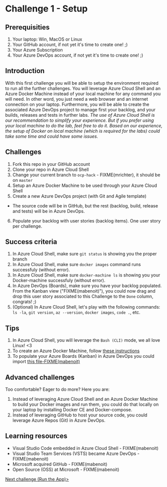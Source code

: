 # Challenge 1 - Setup

## Prerequisities

1. Your laptop: Win, MacOS or Linux
2. Your GitHub account, if not yet it's time to create one! ;)
3. Your Azure Subscription
4. Your Azure DevOps account, if not yet it's time to create one! ;)

## Introduction

With this first challenge you will be able to setup the environment required to run all the further challenges. You will leverage Azure Cloud Shell and an Azure Docker Machine instead of your local machine for any command you will need. In other word, you just need a web browser and an internet connection on your laptop. Furthermore, you will be able to create the associated Azure DevOps project to manage first your backlog, and your builds, releases and tests in further labs.
*The use of Azure Cloud Shell is our recommendation to simplify your experience. But if you prefer using your local machine to do the lab, feel free to do it. Based on our experience, the setup of Docker on local machine (which is required for the labs) could take some time and could have some issues.*

## Challenges

1. Fork this repo in your GitHub account
2. Clone your repo in Azure Cloud Shell
3. Change your current branch to `ocp-hack` - FIXME(mrichter), it should be on `master`
4. Setup an Azure Docker Machine to be used through your Azure Cloud Shell
5. Create a new Azure DevOps project (with Git and Agile template)
  - The source code will be in GitHub, but the rest (backlog, build, release and tests) will be in Azure DevOps.
6. Populate your backlog with user stories (backlog items). One user story per challenge.

## Success criteria

1. In Azure Cloud Shell, make sure `git status` is showing you the proper branch
2. In Azure Cloud Shell, make sure `docker images` command runs successfuly (without error).
3. In Azure Cloud Shell, make sure `docker-machine ls` is showing you your Docker-machine successfuly (without error).
4. In Azure DevOps (Boards), make sure you have your backlog populated. From the Kanban view ("FIXME(mabenoit)"), you could now drag and drop this user story associated to this Challenge to the `Done` column, congrats! ;)
5. (Optional) In Azure Cloud Shell, let's play with the following commands: `ls -la`, `git version`, `az --version`, `docker images`, `code .`, etc.

## Tips

1. In Azure Cloud Shell, you will leverage the `Bash (CLI)` mode, we all love Linux! <3
2. To create an Azure Docker Machine, follow [these instructions](https://gist.github.com/mathieu-benoit/87c9196dea3ca0c634b70f6cd0cc6149)
3. To populate your Azure Boards (Kanban) in Azure DevOps you could import [this file-FIXME(mabenoit)]()

## Advanced challenges

Too comfortable? Eager to do more? Here you are:

1. Instead of leveraging Azure Cloud Shell and an Azure Docker Machine to build your Docker images and run them, you could do that locally on your laptop by installing Docker CE and Docker-compose.
2. Instead of leveraging GitHub to host your source code, you could leverage Azure Repos (Git) in Azure DevOps.

## Learning resources

- Visual Studio Code embedded in Azure Cloud Shell - FIXME(mabenoit)
- Visual Studio Team Services (VSTS) became Azure DevOps - FIXME(mabenoit)
- Microsoft acquired GitHub - FIXME(mabenoit)
- Open Source (OSS) at Microsoft - FIXME(mabenoit)

[Next challenge (Run the App)>](./RunTheApp.md)